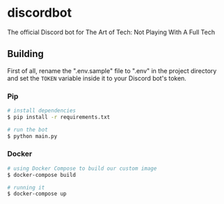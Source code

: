 # discordbot
The official Discord bot for The Art of Tech: Not Playing With A Full Tech

## Building

First of all, rename the ".env.sample" file to ".env" in the project directory and set the `TOKEN` variable inside it to your Discord bot's token.

### Pip

```bash
# install dependencies
$ pip install -r requirements.txt

# run the bot
$ python main.py
```

### Docker

```bash
# using Docker Compose to build our custom image
$ docker-compose build

# running it
$ docker-compose up
```